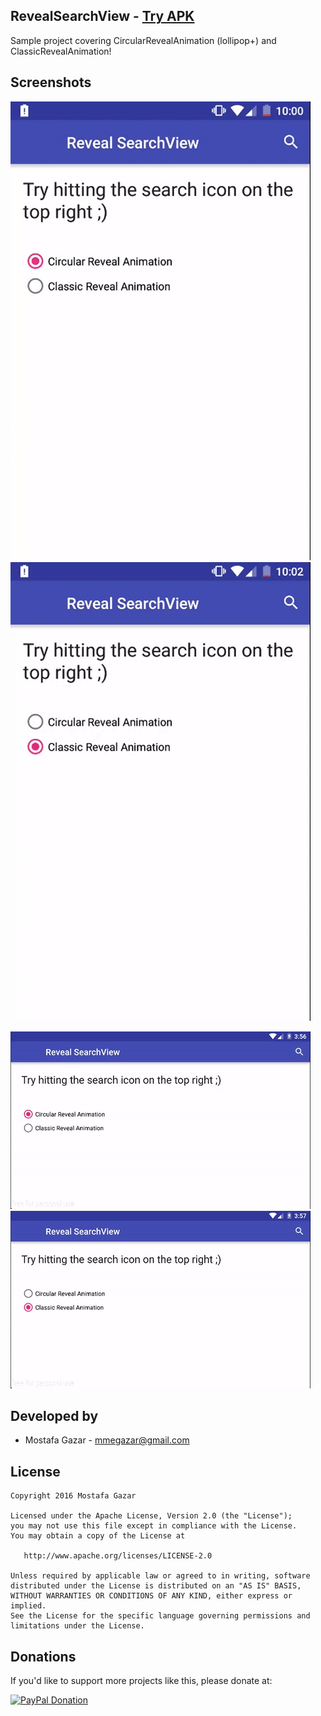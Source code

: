 RevealSearchView - [Try APK][0]
------------
Sample project covering CircularRevealAnimation (lollipop+) and ClassicRevealAnimation!

Screenshots
------------
![](https://raw.githubusercontent.com/MostafaGazar/RevealSearchView/master/gifs/CircularRevealAnimation.gif)
![](https://raw.githubusercontent.com/MostafaGazar/RevealSearchView/master/gifs/ClassicRevealAnimation.gif)

![](https://raw.githubusercontent.com/MostafaGazar/RevealSearchView/master/gifs/CircularRevealAnimation-land.gif)
![](https://raw.githubusercontent.com/MostafaGazar/RevealSearchView/master/gifs/ClassicRevealAnimation-land.gif)

Developed by
------------
* Mostafa Gazar - <mmegazar@gmail.com>

License
------------
    Copyright 2016 Mostafa Gazar

    Licensed under the Apache License, Version 2.0 (the "License");
    you may not use this file except in compliance with the License.
    You may obtain a copy of the License at

       http://www.apache.org/licenses/LICENSE-2.0

    Unless required by applicable law or agreed to in writing, software
    distributed under the License is distributed on an "AS IS" BASIS,
    WITHOUT WARRANTIES OR CONDITIONS OF ANY KIND, either express or implied.
    See the License for the specific language governing permissions and
    limitations under the License.
    
Donations
------------
If you'd like to support more projects like this, please donate at:

[![PayPal Donation](https://www.paypalobjects.com/en_US/i/btn/btn_donateCC_LG.gif)](https://www.paypal.com/cgi-bin/webscr?cmd=_donations&business=mmegazar%40gmail%2ecom&lc=NZ&item_name=Mostafa%20Gazar&item_number=GitHub&currency_code=USD&bn=PP%2dDonationsBF%3abtn_donateCC_LG%2egif%3aNonHosted)


[0]: https://github.com/MostafaGazar/RevealSearchView/blob/master/app-debug.apk?raw=true
